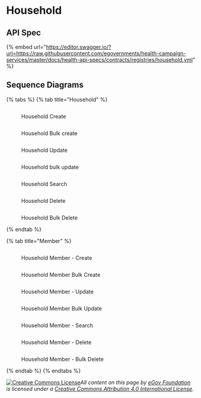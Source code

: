 # Household

## API Spec

{% embed url="https://editor.swagger.io/?url=https://raw.githubusercontent.com/egovernments/health-campaign-services/master/docs/health-api-specs/contracts/registries/household.yml" %}

## Sequence Diagrams

{% tabs %}
{% tab title="Household" %}
<figure><img src="../../../.gitbook/assets/create-Household.svg" alt=""><figcaption><p>Household Create</p></figcaption></figure>

<figure><img src="../../../.gitbook/assets/bulk_create-Household.svg" alt=""><figcaption><p>Household Bulk create</p></figcaption></figure>

<figure><img src="../../../.gitbook/assets/update-Household.svg" alt=""><figcaption><p>Household Update</p></figcaption></figure>

<figure><img src="../../../.gitbook/assets/bulk_update-Household.svg" alt=""><figcaption><p>Household bulk update</p></figcaption></figure>

<figure><img src="../../../.gitbook/assets/household_search.svg" alt=""><figcaption><p>Household Search</p></figcaption></figure>

<figure><img src="../../../.gitbook/assets/delete-Household.svg" alt=""><figcaption><p>Household Delete</p></figcaption></figure>

<figure><img src="../../../.gitbook/assets/bulk_delete-Household.svg" alt=""><figcaption><p>Household Bulk Delete</p></figcaption></figure>
{% endtab %}

{% tab title="Member" %}
<figure><img src="../../../.gitbook/assets/household_member_create.svg" alt=""><figcaption><p>Household Member - Create</p></figcaption></figure>

<figure><img src="../../../.gitbook/assets/bulk_create-Household_Member.svg" alt=""><figcaption><p>Household Member Bulk Create</p></figcaption></figure>

<figure><img src="../../../.gitbook/assets/household_member_update.svg" alt=""><figcaption><p>Household Member - Update</p></figcaption></figure>

<figure><img src="../../../.gitbook/assets/bulk_update-Household_Member.svg" alt=""><figcaption><p>Household Member Bulk Update</p></figcaption></figure>

<figure><img src="../../../.gitbook/assets/household_member_search.svg" alt=""><figcaption><p>Household Member - Search</p></figcaption></figure>

<figure><img src="../../../.gitbook/assets/delete-Household_Member.svg" alt=""><figcaption><p>Household Member - Delete</p></figcaption></figure>

<figure><img src="../../../.gitbook/assets/bulk_delete-Household_Member (1).png" alt=""><figcaption><p>Household Member - Bulk Delete</p></figcaption></figure>
{% endtab %}
{% endtabs %}





[![Creative Commons License](https://i.creativecommons.org/l/by/4.0/80x15.png)_​_](http://creativecommons.org/licenses/by/4.0/)_All content on this page by_ [_eGov Foundation_](https://egov.org.in/) _is licensed under a_ [_Creative Commons Attribution 4.0 International License_](http://creativecommons.org/licenses/by/4.0/)_._
